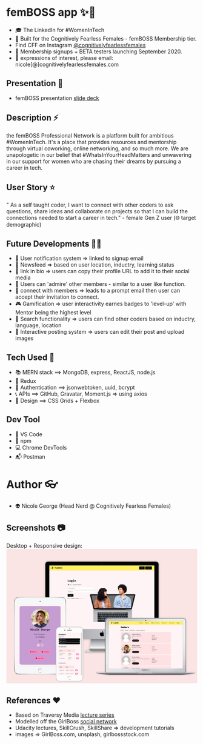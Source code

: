 # femBOSS app ✨📱

- 🎓 The LinkedIn for #WomenInTech
- 🔮 Built for the Cognitively Fearless Females - femBOSS Membership tier.
- Find CFF on Instagram [@cognitivelyfearlessfemales](https://www.instagram.com/thecognitivelyfearlessfemales)
- 🚀 Membership signups + BETA testers launching September 2020.
- 📧 expressions of interest, please email: nicole[@]cognitivelyfearlessfemales.com

## Presentation 📼 

- femBOSS presentation [slide deck](https://www.canva.com/design/DAED-52_bQ8/XC66J9ttwTSts2JM5nGKCA/view?utm_content=DAED-52_bQ8&utm_campaign=designshare&utm_medium=link&utm_source=publishsharelink)

## Description ⚡

the femBOSS Professional Network is a platform built for ambitious #WomenInTech.
It's a place that provides resources and mentorship through virtual coworking, online networking, and so much more. We are unapologetic in our belief that #WhatsInYourHeadMatters and unwavering in our support for women who are chasing their dreams by pursuing a career in tech.

## User Story ⭐

" As a self taught coder, I want to connect with other coders to ask questions, share ideas and collaborate on projects so that I can build the connections needed to start a career in tech." - female Gen Z user (🌐 target demographic)

## Future Developments 🚧🔜

- 🔔 User notification system => linked to signup email
- 📰 Newsfeed => based on user location, inductry, learning status
- 🔗 link in bio => users can copy their profile URL to add it to their social media
- 🌻 Users can 'admire' other members - similar to a user like function.
- 💌 connect with members => leads to a prompt email then user can accept their invitation to connect.
- 🎮 Gamification => user interactivity earnes badges to 'level-up' with Mentor being the highest level
- 🔎 Search functionality => users can find other coders based on inductry, language, location
- 💾 Interactive posting system => users can edit their post and upload images

## Tech Used 👾

- 📚 MERN stack ==> MongoDB, express, ReactJS, node.js
- 🔮 Redux
- 🔐 Authentication ==> jsonwebtoken, uuid, bcrypt
- 📞 APIs ==> GitHub, Gravatar, Moment.js => using axios
- 🎨 Design ==> CSS Grids + Flexbox

## Dev Tool

- 🔌 VS Code
- 🎁 npm
- 💻 Chrome DevTools
- 📬 Postman

# Author 👓

- 👽 Nicole George (Head Nerd @ Cognitively Fearless Females)

## Screenshots 📷

Desktop + Responsive design: </br>
![Screenshots](https://github.com/NicoleGeorge/femboss_app/blob/master/client/src/img/screenshots%20-%20femBOSS%20app.png)

## References ♥️

- Based on Traversy Media [lecture series](https://www.udemy.com/)
- Modelled off the GirlBoss [social network](https://www.girlboss.com/)
- Udacity lectures, SkillCrush, SkillShare => development tutorials
- images => GirlBoss.com, unsplash, girlbossstock.com
